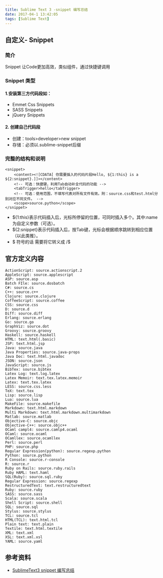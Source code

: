 ```yaml
---
title: Sublime Text 3 -snippet 编写总结
date: 2017-04-1 13:42:05
tags: [Sublime Text]
---
```


## 自定义- Snippet ##
### 简介 ###

Snippet 让Code更加高效，类似组件，通过快捷键调用

### Snippet 类型 ###

#### 1.安装第三方代码段如： ####

- 	Emmet Css Snippets 
- 	SASS Snippets
- 	jQuery  Snippets

#### 2. 创建自己代码段 ####

- 	创建：tools>developer>new snippet
- 	存储：必须以.sublime-snippet后缀

### 完整的结构和说明 ###
	
	<snippet>
	    <content><![CDATA[ 你需要插入的代码片段Hello, ${1:this} is a ${2:snippet}.]]></content>
	    <!-- 可选：快捷键，利用Tab自动补全代码的功能 -->
	    <tabTrigger>hello</tabTrigger>
	    <!-- 可选：使用范围，不填写代表对所有文件有效。附：source.css和test.html分别对应不同文件。 -->
	    <scope>source.python</scope>
	</snippet>

- ${1:this}表示代码插入后，光标所停留的位置，可同时插入多个。其中:name为自定义参数（可选）。
- ${2:snippet}表示代码插入后，按Tab键，光标会根据顺序跳转到相应位置（以此类推）。
- $ 符号的话 需要将它转义成 /$

## <scope>官方定义内容 ##


	ActionScript: source.actionscript.2
	AppleScript: source.applescript
	ASP: source.asp
	Batch FIle: source.dosbatch
	C#: source.cs
	C++: source.c++
	Clojure: source.clojure
	CoffeeScript: source.coffee
	CSS: source.css
	D: source.d
	Diff: source.diff
	Erlang: source.erlang
	Go: source.go
	GraphViz: source.dot
	Groovy: source.groovy
	Haskell: source.haskell
	HTML: text.html(.basic)
	JSP: text.html.jsp
	Java: source.java
	Java Properties: source.java-props
	Java Doc: text.html.javadoc
	JSON: source.json
	JavaScript: source.js
	BibTex: source.bibtex
	Latex Log: text.log.latex
	Latex Memoir: text.tex.latex.memoir
	Latex: text.tex.latex
	LESS: source.css.less
	TeX: text.tex
	Lisp: source.lisp
	Lua: source.lua
	MakeFile: source.makefile
	Markdown: text.html.markdown
	Multi Markdown: text.html.markdown.multimarkdown
	Matlab: source.matlab
	Objective-C: source.objc
	Objective-C++: source.objc++
	OCaml campl4: source.camlp4.ocaml
	OCaml: source.ocaml
	OCamllex: source.ocamllex
	Perl: source.perl
	PHP: source.php
	Regular Expression(python): source.regexp.python
	Python: source.python
	R Console: source.r-console
	R: source.r
	Ruby on Rails: source.ruby.rails
	Ruby HAML: text.haml
	SQL(Ruby): source.sql.ruby
	Regular Expression: source.regexp
	RestructuredText: text.restructuredtext
	Ruby: source.ruby
	SASS: source.sass
	Scala: source.scala
	Shell Script: source.shell
	SQL: source.sql
	Stylus: source.stylus
	TCL: source.tcl
	HTML(TCL): text.html.tcl
	Plain text: text.plain
	Textile: text.html.textile
	XML: text.xml
	XSL: text.xml.xsl
	YAML: source.yaml

## 参考资料 ##

- [SublimeText3 snippet 编写总结](http://blog.csdn.net/chenhongwu666/article/details/50952295)